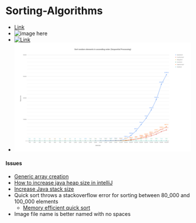 # Sorting-Algorithms 

* [Link](https://docs.google.com/spreadsheets/d/e/2PACX-1vSV9FbZm-52D0zpN28qOJVfi9IU_pwQvMwwhfEVKHUz8rM9t-AYJclo_bbodlUM8pXRVkhW1OS5HNMv/pubchart?oid=1641898593&format=interactive)
* ![image here](https://docs.google.com/spreadsheets/d/e/2PACX-1vSV9FbZm-52D0zpN28qOJVfi9IU_pwQvMwwhfEVKHUz8rM9t-AYJclo_bbodlUM8pXRVkhW1OS5HNMv/pubchart?oid=1641898593&format=interactive)
* [![Link](https://docs.google.com/spreadsheets/d/e/2PACX-1vSV9FbZm-52D0zpN28qOJVfi9IU_pwQvMwwhfEVKHUz8rM9t-AYJclo_bbodlUM8pXRVkhW1OS5HNMv/pubchart?oid=1641898593&format=interactive)](https://docs.google.com/spreadsheets/d/e/2PACX-1vSV9FbZm-52D0zpN28qOJVfi9IU_pwQvMwwhfEVKHUz8rM9t-AYJclo_bbodlUM8pXRVkhW1OS5HNMv/pubchart?oid=1641898593&format=interactive)
* ![From resources](src/main/resources/Sort-random-elements-in-ascending-order-Sequential-Processing.png)

#### Issues
* [Generic array creation](https://stackoverflow.com/questions/7131652/generic-array-creation-error/23034391)
* [How to increase java heap size in intelliJ](https://www.jetbrains.com/help/idea/increasing-memory-heap.html)
* [Increase Java stack size](https://stackoverflow.com/questions/3700459/how-to-increase-the-java-stack-size)
* Quick sort throws a stackoverflow error for sorting between 80_000 and 100_000 elements
    * [Memory efficient quick sort](https://stackoverflow.com/questions/33884057/quick-sort-stackoverflow-error-for-large-arrays)
* Image file name is better named with no spaces
